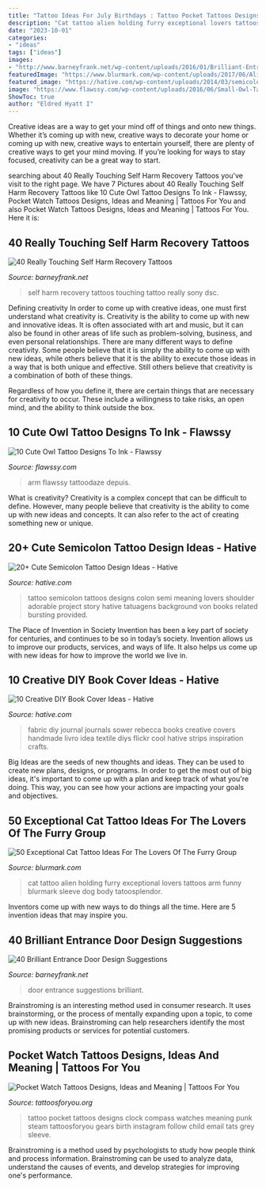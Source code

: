 ```yaml
---
title: "Tattoo Ideas For July Birthdays : Tattoo Pocket Tattoos Designs Clock Compass Watches Meaning Punk Steam Tattoosforyou Gears Birth Instagram Follow Child Email Tats Grey Sleeve"
description: "Cat tattoo alien holding furry exceptional lovers tattoos arm funny blurmark sleeve dog body tatoosplendor"
date: "2023-10-01"
categories:
- "ideas"
tags: ["ideas"]
images:
- "http://www.barneyfrank.net/wp-content/uploads/2016/01/Brilliant-Entrance-Door-Design-Suggestions-27.jpg"
featuredImage: "https://www.blurmark.com/wp-content/uploads/2017/06/Alien-Holding-Cat-Inked-On-Arm.jpg"
featured_image: "https://hative.com/wp-content/uploads/2014/03/semicolon-tattoos/11-semi-colon-on-shoulder.jpg"
image: "https://www.flawssy.com/wp-content/uploads/2016/06/Small-Owl-Tattoo-Designs.jpg"
ShowToc: true
author: "Eldred Hyatt I"
---
```



Creative ideas are a way to get your mind off of things and onto new things. Whether it’s coming up with new, creative ways to decorate your home or coming up with new, creative ways to entertain yourself, there are plenty of creative ways to get your mind moving. If you’re looking for ways to stay focused, creativity can be a great way to start.

	

		
searching about 40 Really Touching Self Harm Recovery Tattoos you've visit to the right page. We have 7 Pictures about 40 Really Touching Self Harm Recovery Tattoos like 10 Cute Owl Tattoo Designs To Ink - Flawssy, Pocket Watch Tattoos Designs, Ideas and Meaning | Tattoos For You and also Pocket Watch Tattoos Designs, Ideas and Meaning | Tattoos For You. Here it is:
		
    
## 40 Really Touching Self Harm Recovery Tattoos

<img loading=lazy src="http://www.barneyfrank.net/wp-content/uploads/2016/04/Really-Touching-Self-harm-recovery-tattoo-ideas-72.jpg" onerror="this.onerror=null;this.src='https://tse3.mm.bing.net/th?id=OIP.RLt170CjHVmpownLTddO1QHaLH&amp;pid=15.1';" alt="40 Really Touching Self Harm Recovery Tattoos">

_Source: barneyfrank.net_

>self harm recovery tattoos touching tattoo really sony dsc. 

	

Defining creativity
In order to come up with creative ideas, one must first understand what creativity is. Creativity is the ability to come up with new and innovative ideas. It is often associated with art and music, but it can also be found in other areas of life such as problem-solving, business, and even personal relationships.
There are many different ways to define creativity. Some people believe that it is simply the ability to come up with new ideas, while others believe that it is the ability to execute those ideas in a way that is both unique and effective. Still others believe that creativity is a combination of both of these things.

Regardless of how you define it, there are certain things that are necessary for creativity to occur. These include a willingness to take risks, an open mind, and the ability to think outside the box.

    
## 10 Cute Owl Tattoo Designs To Ink - Flawssy

<img loading=lazy src="https://www.flawssy.com/wp-content/uploads/2016/06/Small-Owl-Tattoo-Designs.jpg" onerror="this.onerror=null;this.src='https://tse4.mm.bing.net/th?id=OIP.FGU_Xeho7diCw1woC4VWkgHaJ4&amp;pid=15.1';" alt="10 Cute Owl Tattoo Designs To Ink - Flawssy">

_Source: flawssy.com_

>arm flawssy tattoodaze depuis. 

	

What is creativity?
Creativity is a complex concept that can be difficult to define. However, many people believe that creativity is the ability to come up with new ideas and concepts. It can also refer to the act of creating something new or unique.

    
## 20+ Cute Semicolon Tattoo Design Ideas - Hative

<img loading=lazy src="https://hative.com/wp-content/uploads/2014/03/semicolon-tattoos/11-semi-colon-on-shoulder.jpg" onerror="this.onerror=null;this.src='https://tse2.mm.bing.net/th?id=OIP.pL6qivTlAerZ30zKnF4tsgHaJ4&amp;pid=15.1';" alt="20+ Cute Semicolon Tattoo Design Ideas - Hative">

_Source: hative.com_

>tattoo semicolon tattoos designs colon semi meaning lovers shoulder adorable project story hative tatuagens background von books related bursting provided. 

	

The Place of Invention in Society
Invention has been a key part of society for centuries, and continues to be so in today’s society. Invention allows us to improve our products, services, and ways of life. It also helps us come up with new ideas for how to improve the world we live in.

    
## 10 Creative DIY Book Cover Ideas - Hative

<img loading=lazy src="https://hative.com/wp-content/uploads/2014/09/diy-book-cover-ideas/9-fabric-cover-idea.jpg" onerror="this.onerror=null;this.src='https://tse4.mm.bing.net/th?id=OIP.1-2KxgCFvQz54Rzd8kNfPAHaJ7&amp;pid=15.1';" alt="10 Creative DIY Book Cover Ideas - Hative">

_Source: hative.com_

>fabric diy journal journals sower rebecca books creative covers handmade livro idea textile diys flickr cool hative strips inspiration crafts. 

	

Big Ideas are the seeds of new thoughts and ideas. They can be used to create new plans, designs, or programs. In order to get the most out of big ideas, it's important to come up with a plan and keep track of what you're doing. This way, you can see how your actions are impacting your goals and objectives.

    
## 50 Exceptional Cat Tattoo Ideas For The Lovers Of The Furry Group

<img loading=lazy src="https://www.blurmark.com/wp-content/uploads/2017/06/Alien-Holding-Cat-Inked-On-Arm.jpg" onerror="this.onerror=null;this.src='https://tse1.mm.bing.net/th?id=OIP.AO8wZtFeM1hHnt1z_E-zoAHaJ4&amp;pid=15.1';" alt="50 Exceptional Cat Tattoo Ideas For The Lovers Of The Furry Group">

_Source: blurmark.com_

>cat tattoo alien holding furry exceptional lovers tattoos arm funny blurmark sleeve dog body tatoosplendor. 

	

Inventors come up with new ways to do things all the time. Here are 5 invention ideas that may inspire you.

    
## 40 Brilliant Entrance Door Design Suggestions

<img loading=lazy src="http://www.barneyfrank.net/wp-content/uploads/2016/01/Brilliant-Entrance-Door-Design-Suggestions-27.jpg" onerror="this.onerror=null;this.src='https://tse4.mm.bing.net/th?id=OIP.ITpIvNKeSJzoRDCJ-HtGLQHaJ4&amp;pid=15.1';" alt="40 Brilliant Entrance Door Design Suggestions">

_Source: barneyfrank.net_

>door entrance suggestions brilliant. 

	

Brainstroming is an interesting method used in consumer research. It uses brainstorming, or the process of mentally expanding upon a topic, to come up with new ideas. Brainstroming can help researchers identify the most promising products or services for potential customers.

    
## Pocket Watch Tattoos Designs, Ideas And Meaning | Tattoos For You

<img loading=lazy src="http://www.tattoosforyou.org/wp-content/uploads/2013/11/Pocket-Watch-Tattoo.jpg" onerror="this.onerror=null;this.src='https://tse2.mm.bing.net/th?id=OIP.G3Rnvlew7F6p1Z8ZvXFGqAHaJ4&amp;pid=15.1';" alt="Pocket Watch Tattoos Designs, Ideas and Meaning | Tattoos For You">

_Source: tattoosforyou.org_

>tattoo pocket tattoos designs clock compass watches meaning punk steam tattoosforyou gears birth instagram follow child email tats grey sleeve. 

	

Brainstroming is a method used by psychologists to study how people think and process information. Brainstroming can be used to analyze data, understand the causes of events, and develop strategies for improving one's performance.

